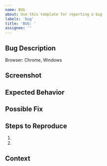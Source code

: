 ```yaml
---
name: BUG
about: Use this template for reporting a bug
labels: 'bug'
title: 'BUG: '
assignee: ''
---
```


## Bug Description
<!-- What, who, where -->


Browser: Chrome, Windows

## Screenshot


## Expected Behavior


## Possible Fix


## Steps to Reproduce
1.
2.

## Context
<!--- Why -->
